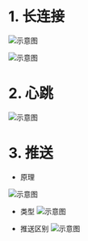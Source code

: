 # 1. 长连接
![示意图](http://upload-images.jianshu.io/upload_images/944365-114c88462ef03caa.png?imageMogr2/auto-orient/strip%7CimageView2/2/w/1240)


![示意图](http://upload-images.jianshu.io/upload_images/944365-184c2ffcf54f4f0e.png?imageMogr2/auto-orient/strip%7CimageView2/2/w/1240)

# 2. 心跳
![示意图](http://upload-images.jianshu.io/upload_images/944365-d24c26ca70551fe9.png?imageMogr2/auto-orient/strip%7CimageView2/2/w/1240)

# 3. 推送

- 原理

![示意图](http://upload-images.jianshu.io/upload_images/944365-6f4aa323efd693a5.png?imageMogr2/auto-orient/strip%7CimageView2/2/w/1240)


- 类型
![示意图](http://upload-images.jianshu.io/upload_images/944365-6a22b06fbb77e6e3.png?imageMogr2/auto-orient/strip%7CimageView2/2/w/1240)


- 推送区别
![示意图](http://upload-images.jianshu.io/upload_images/944365-db99061ccdba471a.png?imageMogr2/auto-orient/strip%7CimageView2/2/w/1240)